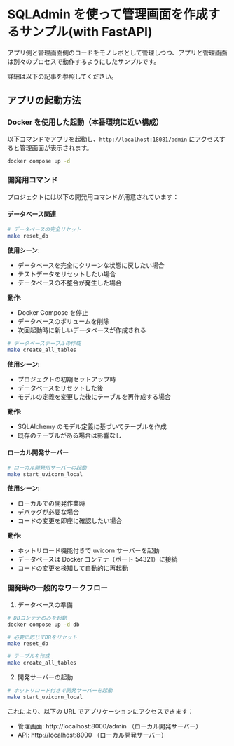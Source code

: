 # SQLAdmin を使って管理画面を作成するサンプル(with FastAPI)

アプリ側と管理画面側のコードをモノレポとして管理しつつ、アプリと管理画面は別々のプロセスで動作するようにしたサンプルです。

詳細は以下の記事を参照してください。

## アプリの起動方法

### Docker を使用した起動（本番環境に近い構成）

以下コマンドでアプリを起動し、`http://localhost:18081/admin` にアクセスすると管理画面が表示されます。

```bash
docker compose up -d
```

### 開発用コマンド

プロジェクトには以下の開発用コマンドが用意されています：

#### データベース関連

```bash
# データベースの完全リセット
make reset_db
```

**使用シーン**:

- データベースを完全にクリーンな状態に戻したい場合
- テストデータをリセットしたい場合
- データベースの不整合が発生した場合

**動作**:

- Docker Compose を停止
- データベースのボリュームを削除
- 次回起動時に新しいデータベースが作成される

```bash
# データベーステーブルの作成
make create_all_tables
```

**使用シーン**:

- プロジェクトの初期セットアップ時
- データベースをリセットした後
- モデルの定義を変更した後にテーブルを再作成する場合

**動作**:

- SQLAlchemy のモデル定義に基づいてテーブルを作成
- 既存のテーブルがある場合は影響なし

#### ローカル開発サーバー

```bash
# ローカル開発用サーバーの起動
make start_uvicorn_local
```

**使用シーン**:

- ローカルでの開発作業時
- デバッグが必要な場合
- コードの変更を即座に確認したい場合

**動作**:

- ホットリロード機能付きで uvicorn サーバーを起動
- データベースは Docker コンテナ（ポート 54321）に接続
- コードの変更を検知して自動的に再起動

### 開発時の一般的なワークフロー

1. データベースの準備

```bash
# DBコンテナのみを起動
docker compose up -d db

# 必要に応じてDBをリセット
make reset_db

# テーブルを作成
make create_all_tables
```

2. 開発サーバーの起動

```bash
# ホットリロード付きで開発サーバーを起動
make start_uvicorn_local
```

これにより、以下の URL でアプリケーションにアクセスできます：

- 管理画面: http://localhost:8000/admin （ローカル開発サーバー）
- API: http://localhost:8000 （ローカル開発サーバー）
